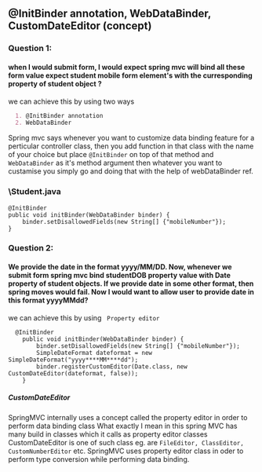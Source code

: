 ## @InitBinder annotation, WebDataBinder, CustomDateEditor (concept) 

### Question 1: 
#### when I would submit form, I would expect spring mvc will bind all these form value expect student mobile form element's with the curresponding property of student object ?

we can achieve this by using two ways
```markdown
  1. @InitBinder annotation
  2. WebDataBinder
 ```

Spring mvc says whenever you want to customize data binding feature for a perticular controller class, then you add function in that class with the name of your choice but place  `@InitBinder` on top of that method and `WebDataBinder`  as it's method argument then whatever you want to custamise you simply go and doing that with the help of webDataBinder ref.

### \Student.java
```
@InitBinder
public void initBinder(WebDataBinder binder) {
	binder.setDisallowedFields(new String[] {"mobileNumber"});
}
```

### Question 2: 
#### We provide the date in the format yyyy/MM/DD. Now, whenever we submit form spring mvc bind studentDOB property value with Date property of student objects. If we provide date in some other format, then spring moves would fail. Now I would want to allow user to provide date in this format yyyy****MM****dd?

we can achieve this by using ` Property editor`
```
  @InitBinder
	public void initBinder(WebDataBinder binder) {
		binder.setDisallowedFields(new String[] {"mobileNumber"});
		SimpleDateFormat dateformat = new SimpleDateFormat("yyyy****MM****dd");
		binder.registerCustomEditor(Date.class, new CustomDateEditor(dateformat, false));
	}
 ```
 
##### CustomDateEditor 
SpringMVC internally uses a concept called the property editor in order to perform data binding class What exactly I mean in this spring MVC has many build in classes which it calls as property editor classes CustomDateEditor is one of such class eg. are `FileEditor, ClassEditor, CustomNumberEditor` etc. SpringMVC uses property editor class in oder to perform type conversion while performing data binding.
